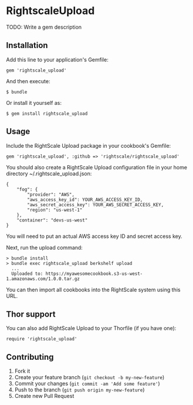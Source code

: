 # RightscaleUpload

TODO: Write a gem description

## Installation

Add this line to your application's Gemfile:

    gem 'rightscale_upload'

And then execute:

    $ bundle

Or install it yourself as:

    $ gem install rightscale_upload

## Usage

Include the RightScale Upload package in your cookbook's Gemfile:

    gem 'rightscale_upload', :github => 'rightscale/rightscale_upload'

You should also create a RightScale Upload configuration file in your home directory ~/.rightscale_upload.json:

    {
        "fog": {
            "provider": "AWS",
            "aws_access_key_id": YOUR_AWS_ACCESS_KEY_ID,
            "aws_secret_access_key": YOUR_AWS_SECRET_ACCESS_KEY,
            "region": "us-west-1"
        },
        "container": "devs-us-west"
    }

You will need to put an actual AWS access key ID and secret access key.

Next, run the upload command:

    > bundle install
    > bundle exec rightscale_upload berkshelf upload
      ...
      Uploaded to: https://myawesomecookbook.s3-us-west-1.amazonaws.com/1.0.0.tar.gz

You can then import all cookbooks into the RightScale system using this URL.

## Thor support

You can also add RightScale Upload to your Thorfile (if you have one):

    require 'rightscale_upload'

## Contributing

1. Fork it
2. Create your feature branch (`git checkout -b my-new-feature`)
3. Commit your changes (`git commit -am 'Add some feature'`)
4. Push to the branch (`git push origin my-new-feature`)
5. Create new Pull Request
